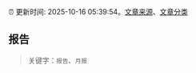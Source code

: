 :alarm_clock: 更新时间: 2025-10-16 05:39:54。[文章来源](/README.md)、[文章分类](/TAGS.md)

## 报告


> 关键字：`报告`、`月报`




